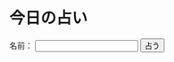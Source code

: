 <!DOCTYPE html>
<html lang="ja">
<head>
    <meta charset="UTF-8">
    <meta name="viewport" content="width=device-width, initial-scale=1.0">
    <title>占いサイト</title>
</head>
<body>
    <div class="container">
        <h1>今日の占い</h1>
        <form id="fortuneForm">
            <label for="name">名前：</label>
            <input type="text" id="name" name="name" required>
            <button type="submit">占う</button>
        </form>
        <div id="result"></div>
    </div>
    <script>
        document.getElementById('fortuneForm').addEventListener('submit', function(event) {
            git add index.html
git commit -m "Initial commit"
git push origin main
            
            event.preventDefault();
            const name = document.getElementById('name').value;
            const resultDiv = document.getElementById('result');
            resultDiv.innerHTML = `<p>${name}さん、今日の運勢は...</p>`;
        });
    </script>
</body>
</html>
-
